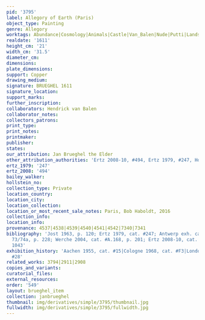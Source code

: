 ```yaml
---
pid: '3795'
label: Allegory of Earth (Paris)
object_type: Painting
genre: Allegory
worktags: Abundance|Cosmology|Animals|Castle|Van_Balen|Nude|Putti|Landscape|Fruit
realdate: '1611'
height_cm: '21'
width_cm: '31.5'
diameter_cm:
dimensions:
plate_dimensions:
support: Copper
drawing_medium:
signature: BRUEGHEL 1611
signature_location:
support_marks:
further_inscription:
collaborators: Hendrick van Balen
collaborator_notes:
collectors_patrons:
print_type:
print_notes:
printmaker:
publisher:
states:
our_attribution: Jan Brueghel the Elder
other_attribution_authorities: 'Ertz 2008-10, #494, Ertz 1979, #247, Honig database'
ertz_1979: '247'
ertz_2008: '494'
bailey_walker:
hollstein_no:
collection_type: Private
location_country:
location_city:
location_collection:
location_or_most_recent_sale_notes: Paris, Bob Haboldt, 2016
collection_info:
location_info:
provenance: 4537|4538|4539|4540|4541|4542|7340|7341
bibliography: 'Jost 1963, p. 120; Ertz 1979, cat. #247; Antwerp exh. cat. 1998, fig.
  73/74a, p. 228; Werche 2004, cat. #A.168, p. 201; Ertz 2008-10, cat. #494, p 1041,
  1043'
exhibition_history: 'Aachen 1955, cat. #15|Cologne 1968, cat. #F3|London 1979, cat.
  #28'
related_works: 3794|2911|2908
copies_and_variants:
curatorial_files:
external_resources:
order: '549'
layout: brueghel_item
collection: janbrueghel
thumbnail: img/derivatives/simple/3795/thumbnail.jpg
fullwidth: img/derivatives/simple/3795/fullwidth.jpg
---
```


